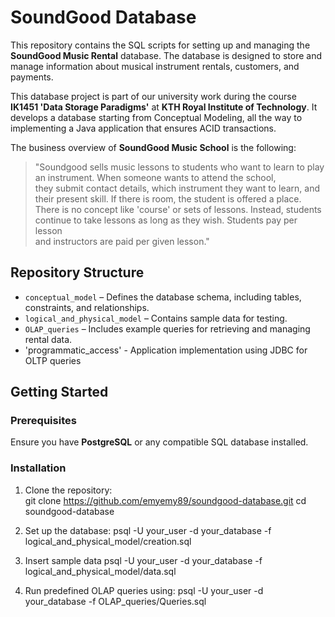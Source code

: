 # SoundGood Database  

This repository contains the SQL scripts for setting up and managing the **SoundGood Music Rental** database. The database is designed to store and manage information about musical instrument rentals, customers, and payments.  

This database project is part of our university work during the course **IK1451 'Data Storage Paradigms'** at **KTH Royal Institute of Technology**. It develops a database starting from Conceptual Modeling, all the way to implementing a Java application that ensures ACID transactions.

The business overview of **SoundGood Music School** is the following:

> "Soundgood sells music lessons to students who want to learn to play an instrument. When someone wants to attend the school,  
> they submit contact details, which instrument they want to learn, and their present skill. If there is room, the student is offered a place.  
> There is no concept like 'course' or sets of lessons. Instead, students continue to take lessons as long as they wish. Students pay per lesson  
> and instructors are paid per given lesson."

## Repository Structure  

- `conceptual_model` – Defines the database schema, including tables, constraints, and relationships.  
- `logical_and_physical_model` – Contains sample data for testing.  
- `OLAP_queries` – Includes example queries for retrieving and managing rental data.
- 'programmatic_access' - Application implementation using JDBC for OLTP queries

## Getting Started  

### Prerequisites  

Ensure you have **PostgreSQL** or any compatible SQL database installed.  

### Installation  

1. Clone the repository:  
   git clone https://github.com/emyemy89/soundgood-database.git
   cd soundgood-database

2. Set up the database:
   psql -U your_user -d your_database -f logical_and_physical_model/creation.sql

3. Insert sample data
   psql -U your_user -d your_database -f logical_and_physical_model/data.sql

   
5. Run predefined OLAP queries using:
   psql -U your_user -d your_database -f OLAP_queries/Queries.sql
